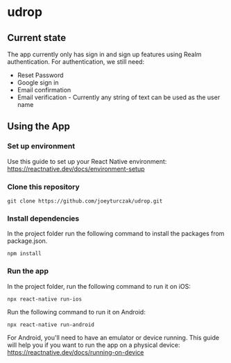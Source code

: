 # udrop
## Current state
The app currently only has sign in and sign up features using Realm authentication.
For authentication, we still need:
- Reset Password
- Google sign in
- Email confirmation
- Email verification - Currently any string of text can be used as the user name

## Using the App
### Set up environment
Use this guide to set up your React Native environment: \
https://reactnative.dev/docs/environment-setup

### Clone this repository
```
git clone https://github.com/joeyturczak/udrop.git
```

### Install dependencies
In the project folder run the following command to install the packages from package.json.
```
npm install
```

### Run the app
In the project folder, run the following command to run it on iOS:
```
npx react-native run-ios
```

Run the following command to run it on Android:
```
npx react-native run-android
```

For Android, you'll need to have an emulator or device running. This guide will help you if you want to run the app on a physical device:
https://reactnative.dev/docs/running-on-device

